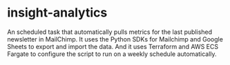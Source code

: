 # insight-analytics

An scheduled task that automatically pulls metrics for the last published newsletter in MailChimp. It uses the Python SDKs for Mailchimp and Google Sheets to export and import the data. And it uses Terraform and AWS ECS Fargate to configure the script to run on a weekly schedule automatically.
